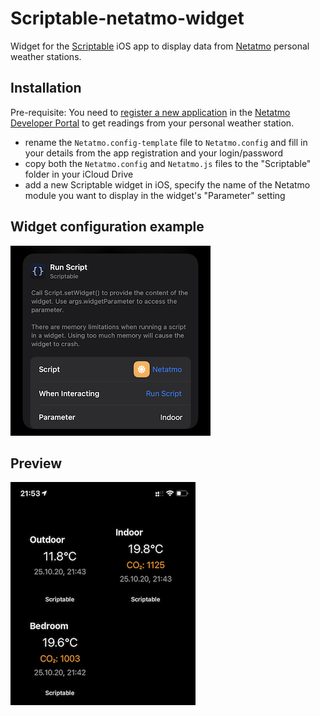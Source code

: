 # Scriptable-netatmo-widget

Widget for the [Scriptable][app] iOS app to display data from [Netatmo][netatmo] personal weather stations.

## Installation

Pre-requisite: You need to [register a new application][newapp] in the [Netatmo Developer Portal][devportal] to get readings from your personal weather station.

* rename the `Netatmo.config-template` file to `Netatmo.config` and fill in your details from the app registration and your login/password
* copy both the `Netatmo.config` and `Netatmo.js` files to the "Scriptable" folder in your iCloud Drive
* add a new Scriptable widget in iOS, specify the name of the Netatmo module you want to display in the widget's "Parameter" setting

## Widget configuration example

![Widget configuration][config]

## Preview

![Preview Image][preview]

[app]: https://scriptable.app
[devportal]: https://dev.netatmo.com/
[netatmo]: https://www.netatmo.com/weather
[newapp]: https://dev.netatmo.com/apps/createanapp
[preview]: preview.png
[config]: widget-config.png